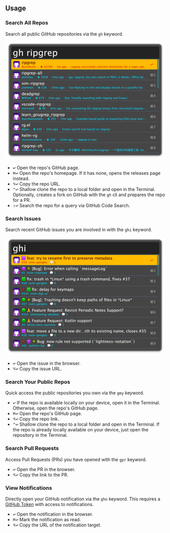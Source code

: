 ## Usage

### Search All Repos

Search all public GitHub repositories via the `gh` keyword.

![Searching GitHub repositories](images/gh.png)

* <kbd>↩</kbd> Open the repo's GitHub page.
* <kbd>⌘↩</kbd> Open the repo's homepage. If it has none, opens the releases page instead.
* <kbd>⌥</kbd><kbd>↩</kbd> Copy the repo URL.
* <kbd>⌃</kbd><kbd>↩</kbd> Shallow clone the repo to a local folder and open in the Terminal. Optionally, creates a fork on GitHub with the `gh` cli and prepares the repo for a PR.
* <kbd>⇧</kbd><kbd>↩</kbd> Search the repo for a query via GitHub Code Search.

### Search Issues

Search recent GitHub issues you are involved in with the `ghi` keyword.

![Search recent issues](images/ghi.png)

* <kbd>↩</kbd> Open the issue in the browser.
* <kbd>⌥</kbd><kbd>↩</kbd> Copy the issue URL.

### Search Your Public Repos

Quick access the public repositories you own via the `gmy` keyword.

* <kbd>↩</kbd> If the repo is available locally on your device, open it in the Terminal. Otherwise, open the repo's GitHub page.
* <kbd>⌘</kbd><kbd>↩</kbd> Open the repo's GitHub page.
* <kbd>⌥</kbd><kbd>↩</kbd> Copy the repo link.
* <kbd>⌃</kbd><kbd>↩</kbd> Shallow clone the repo to a local folder and open in the Terminal. If the repo is already locally available on your device, just open the repository in the Terminal.

### Search Pull Requests

Access Pull Requests (PRs) you have opened with the `gpr` keyword.

* <kbd>↩</kbd> Open the PR in the browser.
* <kbd>⌥</kbd><kbd>↩</kbd> Copy the link to the PR.

### View Notifications

Directly open your GitHub notification via the `ghn` keyword. This requires a [GitHub Token](https://github.com/settings/tokens) with access to notifications.

* <kbd>↩</kbd> Open the notification in the browser.
* <kbd>⌘</kbd><kbd>↩</kbd> Mark the notification as read.
* <kbd>⌥</kbd><kbd>↩</kbd> Copy the URL of the notification target.
